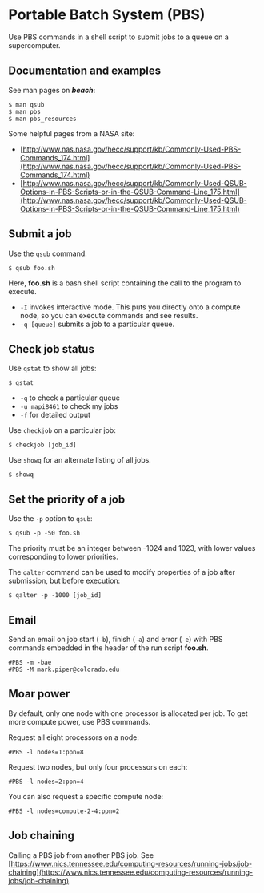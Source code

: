# Portable Batch System (PBS)

Use PBS commands in a shell script to submit jobs to a queue on a
supercomputer.

## Documentation and examples

See man pages on ***beach***:

	$ man qsub
	$ man pbs
	$ man pbs_resources

Some helpful pages from a NASA site:

* [http://www.nas.nasa.gov/hecc/support/kb/Commonly-Used-PBS-Commands_174.html](http://www.nas.nasa.gov/hecc/support/kb/Commonly-Used-PBS-Commands_174.html)
* [http://www.nas.nasa.gov/hecc/support/kb/Commonly-Used-QSUB-Options-in-PBS-Scripts-or-in-the-QSUB-Command-Line_175.html](http://www.nas.nasa.gov/hecc/support/kb/Commonly-Used-QSUB-Options-in-PBS-Scripts-or-in-the-QSUB-Command-Line_175.html)

## Submit a job

Use the `qsub` command:

	$ qsub foo.sh

Here, **foo.sh** is a bash shell script
containing the call to the program to execute.

* `-I` invokes interactive mode. This puts you directly onto a compute
  node, so you can execute commands and see results.
* `-q [queue]` submits a job to a particular queue.

## Check job status

Use `qstat` to show all jobs:

	$ qstat

* `-q` to check a particular queue
* `-u mapi8461` to check my jobs
* `-f` for detailed output

Use `checkjob` on a particular job:

	$ checkjob [job_id]

Use `showq` for an alternate listing of all jobs.

	$ showq

## Set the priority of a job

Use the `-p` option to `qsub`:

	$ qsub -p -50 foo.sh

The priority must be an integer between -1024 and 1023,
with lower values corresponding to lower priorities.

The `qalter` command can be used to modify properties of a job
after submission, but before execution:

	$ qalter -p -1000 [job_id]

## Email

Send an email on job start (`-b`), finish (`-a`) and error (`-e`)
with PBS commands embedded in the header of the run script **foo.sh**.

	#PBS -m -bae
	#PBS -M mark.piper@colorado.edu

## Moar power

By default,
only one node with one processor is allocated per job.
To get more compute power, use PBS commands.

Request all eight processors on a node:

	#PBS -l nodes=1:ppn=8

Request two nodes, but only four processors on each:

	#PBS -l nodes=2:ppn=4

You can also request a specific compute node:

	#PBS -l nodes=compute-2-4:ppn=2

## Job chaining

Calling a PBS job from another PBS job.
See
[https://www.nics.tennessee.edu/computing-resources/running-jobs/job-chaining](https://www.nics.tennessee.edu/computing-resources/running-jobs/job-chaining).

